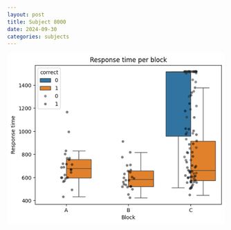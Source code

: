 ```yaml
---
layout: post
title: Subject 8000
date: 2024-09-30
categories: subjects
---
```


![](data/8000/run-1/8000_rt.png)

